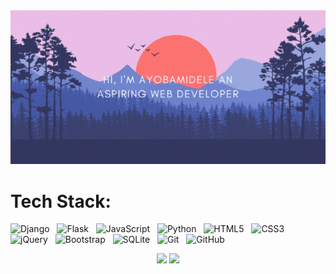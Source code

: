 


<div align=center>
    <img src="https://github.com/Ayobamidele/Ayobamidele/blob/main/github_profile2edited.gif" />
</div>


<!-- [![Top Langs](https://github-readme-stats.vercel.app/api/top-langs/?username=Ayobamidele&layout=compact)](https://github.com/Ayobamidele/Ayobamidele/) -->
# **Tech Stack:** 

![Django](https://img.shields.io/badge/-Django-black?logo=django&style=for-the-badge)&nbsp;&nbsp;
![Flask](https://img.shields.io/badge/-Flask-black?logo=flask&style=for-the-badge)&nbsp;&nbsp;
![JavaScript](https://img.shields.io/badge/-JavaScript-black?logo=javascript&style=for-the-badge)&nbsp;&nbsp;
![Python](https://img.shields.io/badge/-Python-black?logo=Python&style=for-the-badge)&nbsp;&nbsp;
![HTML5](https://img.shields.io/badge/-HTML5-black?logo=html5&style=for-the-badge)&nbsp;&nbsp;
![CSS3](https://img.shields.io/badge/-CSS3-black?logo=css3&style=for-the-badge)&nbsp;&nbsp;
![jQuery](https://img.shields.io/badge/-jQuery-black?logo=jquery&style=for-the-badge)&nbsp;&nbsp;
![Bootstrap](https://img.shields.io/badge/-Bootstrap-black?logo=bootstrap&style=for-the-badge)&nbsp;&nbsp;
![SQLite](https://img.shields.io/badge/-SQLite-black?logo=sqlite&style=for-the-badge)&nbsp;&nbsp;
![Git](https://img.shields.io/badge/-Git-black?logo=git&style=for-the-badge)&nbsp;&nbsp;
![GitHub](https://img.shields.io/badge/-GitHub-black?logo=github&style=for-the-badge)&nbsp;&nbsp;

<div align=center style='width: 100%;'>
  <img  style='width: 60%;' src="https://github-readme-stats.vercel.app/api?username=Ayobamidele&show_icons=true&show_icons=true&theme=aura" />
  <img  style='width: 40%;' src="https://github-readme-stats.vercel.app/api/top-langs/?username=Ayobamidele&layout=compact&show_icons=true&theme=aura" />
</div>

<!--
**Ayobamidele/Ayobamidele** is a ✨ _special_ ✨ repository because its `README.md` (this file) appears on your GitHub profile.

Here are some ideas to get you started:

- 🔭 I’m currently working on ...
- 🌱 I’m currently learning ...
- 👯 I’m looking to collaborate on ...
- 🤔 I’m looking for help with ...
- 💬 Ask me about ...
- 📫 How to reach me: ...
- 😄 Pronouns: ...
- ⚡ Fun fact: ...
-->
